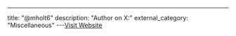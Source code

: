 ---
title: "@mholt6"
description: "Author on X:"
external_category: "Miscellaneous"
---[Visit Website](https://x.com/mholt6)

